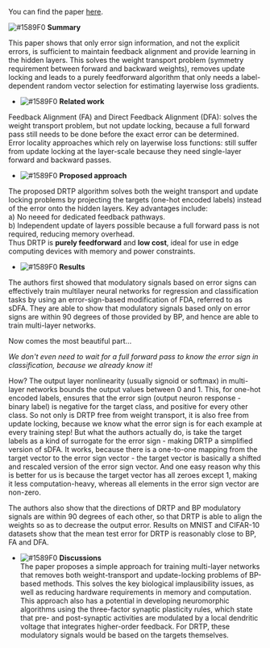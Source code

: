 You can find the paper [here](https://arxiv.org/pdf/1909.01311.pdf).

![#1589F0](https://placehold.it/15/1589F0/000000?text=+) **Summary**   

This paper shows that only error sign information, and not the explicit errors, is sufficient to maintain feedback alignment and provide learning in the hidden layers. This solves the weight transport problem (symmetry requirement between forward and backward weights), removes update locking and leads to a purely feedforward algorithm that only needs a label-dependent random vector selection for estimating layerwise loss gradients. 

- ![#1589F0](https://placehold.it/15/1589F0/000000?text=+) **Related work**   

Feedback Alignment (FA) and Direct Feedback Alignment (DFA): solves the weight transport problem, but not update locking, because a full forward pass still needs to be done before the exact error can be determined.  
Error locality approaches which rely on layerwise loss functions: still suffer from update locking at the layer-scale because they need single-layer forward and backward passes. 

- ![#1589F0](https://placehold.it/15/1589F0/000000?text=+) **Proposed approach**   

The proposed DRTP algorithm solves both the weight transport and update locking problems by projecting the targets (one-hot encoded labels) instead of the error onto the hidden layers. Key advantages include:  
a) No neeed for dedicated feedback pathways.    
b) Independent update of layers possible because a full forward pass is not required, reducing memory overhead.    
Thus DRTP is **purely feedforward** and **low cost**, ideal for use in edge computing devices with memory and power constraints.

- ![#1589F0](https://placehold.it/15/1589F0/000000?text=+) **Results** 

The authors first showed that modulatory signals based on error signs can effectively train multilayer neural networks for regression and classification tasks by using an error-sign-based modification of FDA, referred to as sDFA. They are able to show that modulatory signals based only on error signs are within 90 degrees of those provided by BP, and hence are able to train multi-layer networks.  

Now comes the most beautiful part...  

*We don't even need to wait for a full forward pass to know the error sign in classification, because we already know it!*   

How? The output layer nonlinearity (usually signoid or softmax) in multi-layer networks bounds the output values between 0 and 1. This, for one-hot encoded labels, ensures that the error sign (output neuron response - binary label) is negative for the target class, and positive for every other class. So not only is DRTP free from weight transport, it is also free from update locking, because we know what the error sign is for each example at every training step! But what the authors actually do, is take the target labels as a kind of surrogate for the error sign - making DRTP a simplified version of sDFA. It works, because there is a one-to-one mapping from the target vector to the error sign vector - the target vector is basically a shifted and rescaled version of the error sign vector. And one easy reason why this is better for us is because the target vector has all zeroes except 1, making it less computation-heavy, whereas all elements in the error sign vector are non-zero.

The authors also show that the directions of DRTP and BP modulatory signals are within 90 degrees of each other, so that DRTP is able to align the weights so as to decrease the output error. Results on MNIST and CIFAR-10 datasets show that the mean test error for DRTP is reasonably close to BP, FA and DFA. 

- ![#1589F0](https://placehold.it/15/1589F0/000000?text=+) **Discussions**  
The paper proposes a simple approach for training multi-layer networks that removes both weight-transport and update-locking problems of BP-based methods. This solves the key biological implausibility issues, as well as reducing hardware requirements in memory and computation. This approach also has a potential in developing neuromorphic algorithms using the three-factor synaptic plasticity rules, which state that pre- and post-synaptic activities are modulated by a local dendritic voltage that integrates higher-order feedback. For DRTP, these modulatory signals would be based on the targets themselves.
